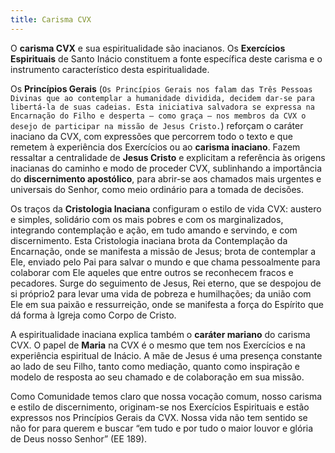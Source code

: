 ```yaml
---
title: Carisma CVX
---
```


O **carisma CVX** e sua espiritualidade são inacianos. Os **Exercícios Espirituais** de Santo Inácio constituem a fonte específica deste carisma e o instrumento característico desta espiritualidade.

Os **Princípios Gerais** (`Os Princípios Gerais nos falam das Três Pessoas Divinas que ao contemplar a humanidade dividida, decidem dar-se para libertá-la de suas cadeias. Esta iniciativa salvadora se expressa na Encarnação do Filho e desperta – como graça – nos membros da CVX o desejo de participar na missão de Jesus Cristo.`) reforçam o caráter inaciano da CVX, com expressões que percorrem todo o texto e que remetem à experiência dos Exercícios ou ao **carisma inaciano**. Fazem ressaltar a centralidade de **Jesus Cristo** e explicitam a referência às origens inacianas do caminho e modo de proceder CVX, sublinhando a importância do **discernimento apostólico**, para abrir-se aos chamados mais urgentes e universais do Senhor, como meio ordinário para a tomada de decisões.

Os traços da **Cristologia Inaciana** configuram o estilo de vida CVX: austero e simples, solidário com os mais pobres e com os marginalizados, integrando contemplação e ação, em tudo amando e servindo, e com discernimento. Esta Cristologia inaciana brota da Contemplação da Encarnação, onde se manifesta a missão de Jesus; brota de contemplar a Ele, enviado pelo Pai para salvar o mundo e que chama pessoalmente para colaborar com Ele aqueles que entre outros se reconhecem fracos e pecadores. Surge do seguimento de Jesus, Rei eterno, que se despojou de si próprio2 para levar uma vida de pobreza e humilhações; da união com Ele em sua paixão e ressurreição, onde se manifesta a força do Espírito que dá forma à Igreja como Corpo de Cristo.

A espiritualidade inaciana explica também o **caráter mariano** do carisma CVX. O papel de **Maria** na CVX é o mesmo que tem nos Exercícios e na experiência espiritual de Inácio. A mãe de Jesus é uma presença constante ao lado de seu Filho, tanto como mediação, quanto como inspiração e modelo de resposta ao seu chamado e de colaboração em sua missão.

Como Comunidade temos claro que nossa vocação comum, nosso carisma e estilo de discernimento, originam-se nos Exercícios Espirituais e estão expressos nos Princípios Gerais da CVX. Nossa vida não tem sentido se não for para querem e buscar “em tudo e por tudo o maior louvor e glória de Deus nosso Senhor” (EE 189).